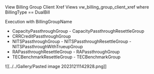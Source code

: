 View Billing Group Client Xref
Views
vw_billing_group_client_xref where BillingType == DualBill

Execution with BillingGroupName
 - CapacityPassthroughGroup - CapacityPassthroughResettleGroup
 - CRRCreditPassthroughGroup
 - NITSPassthroughGroup - NITSPassthroughResettleGroup - NITSPassthroughWithTrueupGroup
 - RAPassthroughResettleGroup - RAPassthroughGroup
 - TECBenchmarkResettleGroup - TECBenchmarkGroup
 

 ![[../../Gallery/Pasted image 20231211142928.png]]